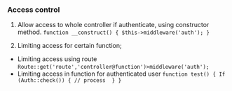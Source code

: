 ### Access control ###

1. Allow access to whole controller if authenticate, using constructor method.
`function __construct() {
	 $this->middleware('auth');
 }`
	
2. Limiting access for certain function;
- Limiting access using route
`Route::get('route','controller@function')>middleware('auth');`
- Limiting access in function for authenticated user 
`function test() {
 If (Auth::check()) {
	// process 
}
}`
	
